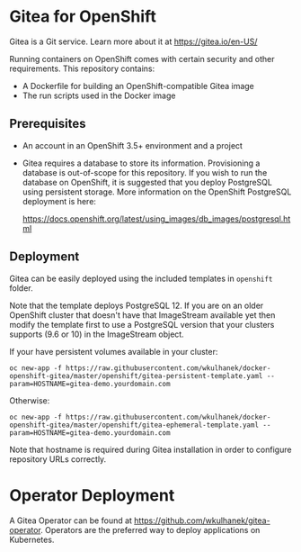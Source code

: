# Gitea for OpenShift
Gitea is a Git service. Learn more about it at https://gitea.io/en-US/

Running containers on OpenShift comes with certain security and other requirements. This repository contains:

* A Dockerfile for building an OpenShift-compatible Gitea image
* The run scripts used in the Docker image

## Prerequisites
* An account in an OpenShift 3.5+ environment and a project

* Gitea requires a database to store its information. Provisioning a database is out-of-scope for this repository. If you wish to run the database on OpenShift, it is suggested that you deploy PostgreSQL using persistent storage. More information on the OpenShift PostgreSQL deployment is here:

  https://docs.openshift.org/latest/using_images/db_images/postgresql.html

## Deployment
Gitea can be easily deployed using the included templates in `openshift` folder. 

Note that the template deploys PostgreSQL 12. If you are on an older OpenShift cluster that doesn't have that ImageStream available yet then modify the template first to use a PostgreSQL version that your clusters supports (9.6 or 10) in the ImageStream object.

If your have persistent volumes available in your cluster:

```
oc new-app -f https://raw.githubusercontent.com/wkulhanek/docker-openshift-gitea/master/openshift/gitea-persistent-template.yaml --param=HOSTNAME=gitea-demo.yourdomain.com
```
Otherwise:
```
oc new-app -f https://raw.githubusercontent.com/wkulhanek/docker-openshift-gitea/master/openshift/gitea-ephemeral-template.yaml --param=HOSTNAME=gitea-demo.yourdomain.com
```

Note that hostname is required during Gitea installation in order to configure repository URLs correctly.

# Operator Deployment
A Gitea Operator can be found at https://github.com/wkulhanek/gitea-operator. Operators are the preferred way to deploy applications on Kubernetes.
